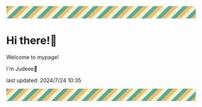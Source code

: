 <!-- Header image -->
<img src="./pokemon/pokemon_13.png" width="1000">

# Hi there!👋

Welcome to mypage!

I'm Judeee🐷

last updated: 2024/7/24 10:35

<!-- Footer image -->
<img src="./pokemon/pokemon_13.png" width="1000">
